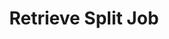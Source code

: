 ---
title: Retrieve Split Job
excerpt: Retrieve the status of a document splitting job.
api:
  file: openapi-(2).json
  operationId: get_split_job
hidden: false
---